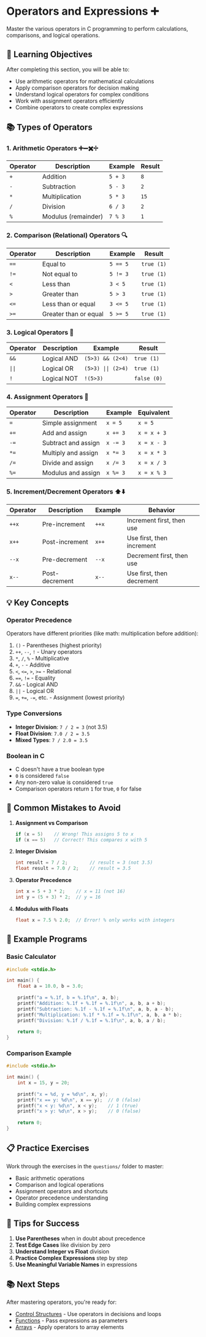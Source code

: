 # Operators and Expressions ➕

Master the various operators in C programming to perform calculations, comparisons, and logical operations.

## 🎯 Learning Objectives

After completing this section, you will be able to:
- Use arithmetic operators for mathematical calculations
- Apply comparison operators for decision making
- Understand logical operators for complex conditions
- Work with assignment operators efficiently
- Combine operators to create complex expressions

## 📚 Types of Operators

### 1. Arithmetic Operators ➕➖✖️➗
| Operator | Description | Example | Result |
|----------|-------------|---------|---------|
| `+` | Addition | `5 + 3` | `8` |
| `-` | Subtraction | `5 - 3` | `2` |
| `*` | Multiplication | `5 * 3` | `15` |
| `/` | Division | `6 / 3` | `2` |
| `%` | Modulus (remainder) | `7 % 3` | `1` |

### 2. Comparison (Relational) Operators 🔍
| Operator | Description | Example | Result |
|----------|-------------|---------|---------|
| `==` | Equal to | `5 == 5` | `true (1)` |
| `!=` | Not equal to | `5 != 3` | `true (1)` |
| `<` | Less than | `3 < 5` | `true (1)` |
| `>` | Greater than | `5 > 3` | `true (1)` |
| `<=` | Less than or equal | `3 <= 5` | `true (1)` |
| `>=` | Greater than or equal | `5 >= 5` | `true (1)` |

### 3. Logical Operators 🧠
| Operator | Description | Example | Result |
|----------|-------------|---------|---------|
| `&&` | Logical AND | `(5>3) && (2<4)` | `true (1)` |
| `\|\|` | Logical OR | `(5>3) \|\| (2>4)` | `true (1)` |
| `!` | Logical NOT | `!(5>3)` | `false (0)` |

### 4. Assignment Operators 📝
| Operator | Description | Example | Equivalent |
|----------|-------------|---------|------------|
| `=` | Simple assignment | `x = 5` | `x = 5` |
| `+=` | Add and assign | `x += 3` | `x = x + 3` |
| `-=` | Subtract and assign | `x -= 3` | `x = x - 3` |
| `*=` | Multiply and assign | `x *= 3` | `x = x * 3` |
| `/=` | Divide and assign | `x /= 3` | `x = x / 3` |
| `%=` | Modulus and assign | `x %= 3` | `x = x % 3` |

### 5. Increment/Decrement Operators ⬆️⬇️
| Operator | Description | Example | Behavior |
|----------|-------------|---------|----------|
| `++x` | Pre-increment | `++x` | Increment first, then use |
| `x++` | Post-increment | `x++` | Use first, then increment |
| `--x` | Pre-decrement | `--x` | Decrement first, then use |
| `x--` | Post-decrement | `x--` | Use first, then decrement |

## 💡 Key Concepts

### Operator Precedence
Operators have different priorities (like math: multiplication before addition):
1. `()` - Parentheses (highest priority)
2. `++`, `--`, `!` - Unary operators
3. `*`, `/`, `%` - Multiplicative
4. `+`, `-` - Additive
5. `<`, `<=`, `>`, `>=` - Relational
6. `==`, `!=` - Equality
7. `&&` - Logical AND
8. `||` - Logical OR
9. `=`, `+=`, `-=`, etc. - Assignment (lowest priority)

### Type Conversions
- **Integer Division**: `7 / 2 = 3` (not 3.5)
- **Float Division**: `7.0 / 2 = 3.5`
- **Mixed Types**: `7 / 2.0 = 3.5`

### Boolean in C
- C doesn't have a true boolean type
- `0` is considered `false`
- Any non-zero value is considered `true`
- Comparison operators return `1` for true, `0` for false

## 🚨 Common Mistakes to Avoid

1. **Assignment vs Comparison**
   ```c
   if (x = 5)    // Wrong! This assigns 5 to x
   if (x == 5)   // Correct! This compares x with 5
   ```

2. **Integer Division**
   ```c
   int result = 7 / 2;        // result = 3 (not 3.5)
   float result = 7.0 / 2;    // result = 3.5
   ```

3. **Operator Precedence**
   ```c
   int x = 5 + 3 * 2;    // x = 11 (not 16)
   int y = (5 + 3) * 2;  // y = 16
   ```

4. **Modulus with Floats**
   ```c
   float x = 7.5 % 2.0;  // Error! % only works with integers
   ```

## 📝 Example Programs

### Basic Calculator
```c
#include <stdio.h>

int main() {
    float a = 10.0, b = 3.0;
    
    printf("a = %.1f, b = %.1f\n", a, b);
    printf("Addition: %.1f + %.1f = %.1f\n", a, b, a + b);
    printf("Subtraction: %.1f - %.1f = %.1f\n", a, b, a - b);
    printf("Multiplication: %.1f * %.1f = %.1f\n", a, b, a * b);
    printf("Division: %.1f / %.1f = %.1f\n", a, b, a / b);
    
    return 0;
}
```

### Comparison Example
```c
#include <stdio.h>

int main() {
    int x = 15, y = 20;
    
    printf("x = %d, y = %d\n", x, y);
    printf("x == y: %d\n", x == y);  // 0 (false)
    printf("x < y: %d\n", x < y);    // 1 (true)
    printf("x > y: %d\n", x > y);    // 0 (false)
    
    return 0;
}
```

## 📋 Practice Exercises

Work through the exercises in the `questions/` folder to master:
- Basic arithmetic operations
- Comparison and logical operations
- Assignment operators and shortcuts
- Operator precedence understanding
- Building complex expressions

## 🔧 Tips for Success

1. **Use Parentheses** when in doubt about precedence
2. **Test Edge Cases** like division by zero
3. **Understand Integer vs Float** division
4. **Practice Complex Expressions** step by step
5. **Use Meaningful Variable Names** in expressions

## 📚 Next Steps

After mastering operators, you're ready for:
- [Control Structures](../../control-structures/) - Use operators in decisions and loops
- [Functions](../../functions/) - Pass expressions as parameters
- [Arrays](../../arrays/) - Apply operators to array elements